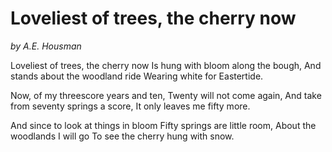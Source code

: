 # Loveliest of trees, the cherry now
*by A.E. Housman*

Loveliest of trees, the cherry now
Is hung with bloom along the bough,
And stands about the woodland ride
Wearing white for Eastertide.
 
Now, of my threescore years and ten,
Twenty will not come again,
And take from seventy springs a score,
It only leaves me fifty more.
 
And since to look at things in bloom
Fifty springs are little room,
About the woodlands I will go
To see the cherry hung with snow.